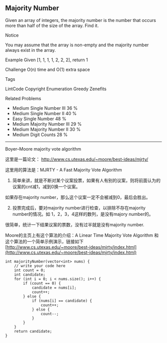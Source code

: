 ## Majority Number ##

Given an array of integers, the majority number is the number that occurs more than half of the size of the array. Find it.

 Notice

You may assume that the array is non-empty and the majority number always exist in the array.

Example
Given [1, 1, 1, 1, 2, 2, 2], return 1

Challenge 
O(n) time and O(1) extra space

Tags 

LintCode Copyright Enumeration Greedy Zenefits

Related Problems 

- Medium Single Number III 36 %
- Medium Single Number II 40 %
- Easy Single Number 48 %
- Medium Majority Number III 29 %
- Medium Majority Number II 30 %
- Medium Digit Counts 28 %

----------
Boyer–Moore majority vote algorithm

这里是一篇论文： http://www.cs.utexas.edu/~moore/best-ideas/mjrty/

这里用的算法是：MJRTY - A Fast Majority Vote Algorithm

1. 简单来讲，就是不断对某个议案投票，如果有人有别的议案，则将前面认为的议案的cnt减1，减到0换一个议案。

如果存在majority number，那么这个议案一定不会被减到0，最后会胜出。

2. 投票完成后，要对majority number进行检查，以排除不存在majority number的情况。如 1，2，3，4这样的数列，是没有majory number的。

很简单，统计一下结果议案的票数，没有过半就是没有majority number.

Moore的主页上有这个算法的介绍：A Linear Time Majority Vote Algorithm 和 这个算法的一个简单示例演示，链接如下
[http://www.cs.utexas.edu/~moore/best-ideas/mjrty/index.html](http://www.cs.utexas.edu/~moore/best-ideas/mjrty/index.html)

	int majorityNumber(vector<int> nums) {
	    // write your code here
	    int count = 0;
	    int candidate;
	    for (int i = 0; i < nums.size(); i++) {
	        if (count == 0) {
	            candidate = nums[i];
	            count++;
	        } else {
	            if (nums[i] == candidate) {
	                count++;
	            } else {
	                count--;
	            }
	        }
	    }
	    return candidate;
	}